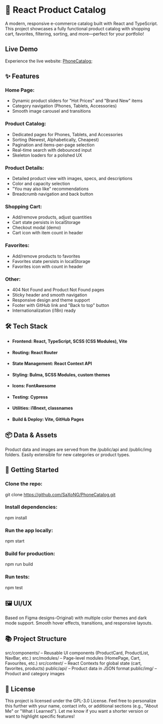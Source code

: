 # 📱 React Product Catalog
A modern, responsive e-commerce catalog built with React and TypeScript. This project showcases a fully functional product catalog with shopping cart, favorites, filtering, sorting, and more—perfect for your portfolio!

## Live Demo
Experience the live website:  [PhoneCatalog](https://saxong.github.io/PhoneCatalog/);

## ✨ Features
### Home Page:
- Dynamic product sliders for "Hot Prices" and "Brand New" items
- Category navigation (Phones, Tablets, Accessories)
- Smooth image carousel and transitions
### Product Catalog:
- Dedicated pages for Phones, Tablets, and Accessories
- Sorting (Newest, Alphabetically, Cheapest)
- Pagination and items-per-page selection
- Real-time search with debounced input
- Skeleton loaders for a polished UX
### Product Details:
- Detailed product view with images, specs, and descriptions
- Color and capacity selection
- "You may also like" recommendations
- Breadcrumb navigation and back button
### Shopping Cart:
- Add/remove products, adjust quantities
- Cart state persists in localStorage
- Checkout modal (demo)
- Cart icon with item count in header
### Favorites:
- Add/remove products to favorites
- Favorites state persists in localStorage
- Favorites icon with count in header
### Other:
- 404 Not Found and Product Not Found pages
- Sticky header and smooth navigation
- Responsive design and theme support
- Footer with GitHub link and "Back to top" button
- Internationalization (i18n) ready

## 🛠️ Tech Stack
- #### Frontend: React, TypeScript, SCSS (CSS Modules), Vite
- #### Routing: React Router
- #### State Management: React Context API
- #### Styling: Bulma, SCSS Modules, custom themes
- #### Icons: FontAwesome
- #### Testing: Cypress
- #### Utilities: i18next, classnames
- #### Build & Deploy: Vite, GitHub Pages

## 📦 Data & Assets
Product data and images are served from the /public/api and /public/img folders.
Easily extensible for new categories or product types.

## 🚀 Getting Started
### Clone the repo:
git clone https://github.com/SaXoNG/PhoneCatalog.git
### Install dependencies:
npm install
### Run the app locally:
npm start
### Build for production:
npm run build
### Run tests:
npm test

## 🖼️ UI/UX
Based on Figma designs-Original) with multiple color themes and dark mode support.
Smooth hover effects, transitions, and responsive layouts.

## 📚 Project Structure
src/components/ – Reusable UI components (ProductCard, ProductList, NavBar, etc.)
src/modules/ – Page-level modules (HomePage, Cart, Favourites, etc.)
src/context/ – React Contexts for global state (cart, favorites, products)
public/api/ – Product data in JSON format
public/img/ – Product and category images

## 📝 License
This project is licensed under the GPL-3.0 License.
Feel free to personalize this further with your name, contact info, or additional sections (e.g., "About Me" or "What I Learned"). Let me know if you want a shorter version or want to highlight specific features!
